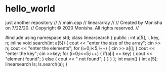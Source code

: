 # hello_world
just another repository
//
//  main.cpp
//  lineararray
//
//  Created by Monisha on 7/22/20.
//  Copyright © 2020 Monisha. All rights reserved.
//

#include <iostream>
using namespace std;
class linearsearch
{
    public : int a[5], i, key, n;
    inline void search(int a[5])
    {
        cout << "enter the size of the array";
        cin >> n;
        cout << "enter the elements";
        for (i=0;i<5;i++)
        {
            cin >> a[i];
        }
        cout << "enter the key";
        cin >>key;
        for (i=0;i<=5;i++)
        {
            if(a[i] == key)
           {
               cout << "element found";
            }
            else
            {
                cout << " not found";
            }
        }
    }
};
int main()
{   int a[5];
    linearsearch ls;
    ls.search(a);
}
